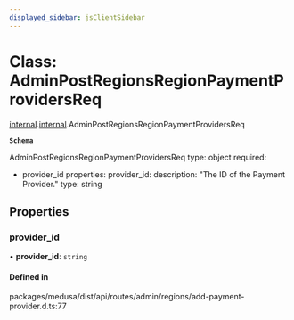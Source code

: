 ```yaml
---
displayed_sidebar: jsClientSidebar
---
```


# Class: AdminPostRegionsRegionPaymentProvidersReq

[internal](../modules/internal-8.md).[internal](../modules/internal-8.internal.md).AdminPostRegionsRegionPaymentProvidersReq

**`Schema`**

AdminPostRegionsRegionPaymentProvidersReq
type: object
required:
  - provider_id
properties:
  provider_id:
    description: "The ID of the Payment Provider."
    type: string

## Properties

### provider\_id

• **provider\_id**: `string`

#### Defined in

packages/medusa/dist/api/routes/admin/regions/add-payment-provider.d.ts:77
